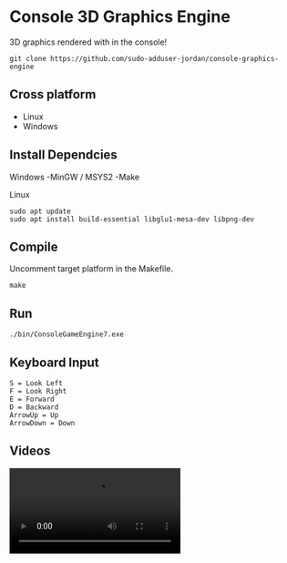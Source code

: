 # Console 3D Graphics Engine

3D graphics rendered with in the console!


```
git clone https://github.com/sudo-adduser-jordan/console-graphics-engine
```

## Cross platform
 - Linux
 - Windows

<!--
## Table of Contents

- [Install Dependices](#install-dependices)
- [Compile](#compile)
- [Run](#run)
- [Videos](#video)
-->

## Install Dependcies

Windows 
 -MinGW / MSYS2
 -Make

Linux
```
sudo apt update
sudo apt install build-essential libglu1-mesa-dev libpng-dev
```
## Compile

Uncomment target platform in the Makefile.

```
make
```

## Run





```
./bin/ConsoleGameEngine7.exe
```

## Keyboard Input

```
S = Look Left
F = Look Right
E = Forward
D = Backward
ArrowUp = Up
ArrowDown = Down
```

## Videos 

<video src="https://github.com/sudo-adduser-jordan/console-graphics-engine/blob/main/assets/videos/ConsoleGraphicsEngineAxis.mp4" width="300" />
https://github.com/sudo-adduser-jordan/console-graphics-engine/assets/108599131/bd782eb2-38ce-42cf-acd6-87ac5be7a2b6
<!--
[![Watch the video](https://i.stack.imgur.com/Vp2cE.png)](https://github.com/sudo-adduser-jordan/console-graphics-engine/blob/main/assets/ConsoleGraphicsEngineAxis.mp4)
[![Watch the video](https://i.stack.imgur.com/Vp2cE.png)](https://github.com/sudo-adduser-jordan/console-graphics-engine/blob/main/assets/ConsoleGraphicsEngineAxis.mp4)
[![Watch the video](https://i.stack.imgur.com/Vp2cE.png)](https://github.com/sudo-adduser-jordan/console-graphics-engine/blob/main/assets/ConsoleGraphicsEngineAxis.mp4)
[![Watch the video](https://i.stack.imgur.com/Vp2cE.png)](https://github.com/sudo-adduser-jordan/console-graphics-engine/blob/main/assets/ConsoleGraphicsEngineAxis.mp4)
[![Watch the video](https://i.stack.imgur.com/Vp2cE.png)](https://github.com/sudo-adduser-jordan/console-graphics-engine/blob/main/assets/ConsoleGraphicsEngineAxis.mp4)
[![Watch the video](https://i.stack.imgur.com/Vp2cE.png)](https://github.com/sudo-adduser-jordan/console-graphics-engine/blob/main/assets/ConsoleGraphicsEngineAxis.mp4)
[![Watch the video](https://i.stack.imgur.com/Vp2cE.png)](https://github.com/sudo-adduser-jordan/console-graphics-engine/blob/main/assets/ConsoleGraphicsEngineAxis.mp4)
[![Watch the video](https://i.stack.imgur.com/Vp2cE.png)](https://github.com/sudo-adduser-jordan/console-graphics-engine/blob/main/assets/ConsoleGraphicsEngineAxis.mp4)
-->









